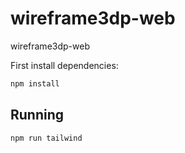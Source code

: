 # wireframe3dp-web

wireframe3dp-web

First install dependencies:

```sh
npm install

```

## Running

```sh
npm run tailwind
```
